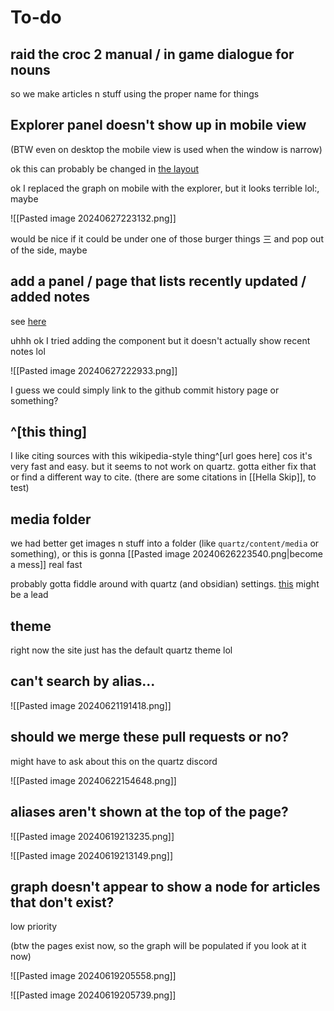 # To-do
## raid the croc 2 manual / in game dialogue for nouns
so we make articles n stuff using the proper name for things
## Explorer panel doesn't show up in mobile view
(BTW even on desktop the mobile view is used when the window is narrow)

ok this can probably be changed in [the layout](https://quartz.jzhao.xyz/layout)

ok I replaced the graph on mobile with the explorer, but it looks terrible lol:, maybe

![[Pasted image 20240627223132.png]]

would be nice if it could be under one of those burger things 三 and pop out of the side, maybe
## add a panel / page that lists recently updated / added notes
see [here](https://quartz.jzhao.xyz/features/recent-notes)

uhhh ok I tried adding the component but it doesn't actually show recent notes lol

![[Pasted image 20240627222933.png]]

I guess we could simply link to the github commit history page or something?
## ^[this thing]
I like citing sources with this wikipedia-style thing^[url goes here] cos it's very fast and easy. but it seems to not work on quartz. gotta either fix that or find a different way to cite. (there are some citations in [[Hella Skip]], to test)
## media folder
we had better get images n stuff into a folder (like `quartz/content/media` or something), or this is gonna [[Pasted image 20240626223540.png|become a mess]] real fast

probably gotta fiddle around with quartz (and obsidian) settings. [this](https://quartz.jzhao.xyz/plugins/CrawlLinks) might be a lead
## theme
right now the site just has the default quartz theme lol
## can't search by alias...
![[Pasted image 20240621191418.png]]
## should we merge these pull requests or no?
might have to ask about this on the quartz discord

![[Pasted image 20240622154648.png]]
## aliases aren't shown at the top of the page?
![[Pasted image 20240619213235.png]]

![[Pasted image 20240619213149.png]]
## graph doesn't appear to show a node for articles that don't exist?
low priority

(btw the pages exist now, so the graph will be populated if you look at it now)

![[Pasted image 20240619205558.png]]

![[Pasted image 20240619205739.png]]
